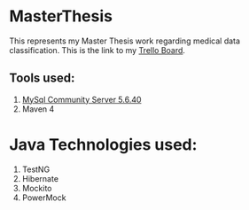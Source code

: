 # MasterThesis
This represents my Master Thesis work regarding medical data classification.
This is the link to my [Trello Board](https://trello.com/b/2dYf4aY3/master-thesis).

## Tools used:
1. [MySql Community Server 5.6.40](https://dev.mysql.com/downloads/file/?id=478032)
2. Maven 4

# Java Technologies used:
1. TestNG
2. Hibernate
3. Mockito
4. PowerMock
